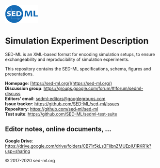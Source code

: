 <img alt="SED-ML logo" src="./figures/SEDML_logo.png" height="60" />

# Simulation Experiment Description
SED-ML is an XML-based format for encoding simulation setups, to ensure exchangeability and reproducibility of simulation experiments.

This repository contains the SED-ML specifications, schema, figures and presentations.

**Homepage**: [https://sed-ml.org/](https://sed-ml.org/)  
**Discussion group**: https://groups.google.com/forum/#!forum/sedml-discuss  
**Editors' email**: sedml-editors@googlegroups.com  
**Issue tracker**: https://github.com/SED-ML/sed-ml/issues  
**Repository**: https://github.com/sed-ml/sed-ml  
**Test suite**: https://github.com/SED-ML/sedml-test-suite  

## Editor notes, online documents, ...
**Google Drive**: https://drive.google.com/drive/folders/0B71r5kLs3FlibnZMUEpIU1RKR1k?usp=sharing  

&copy; 2017-2020 sed-ml.org
